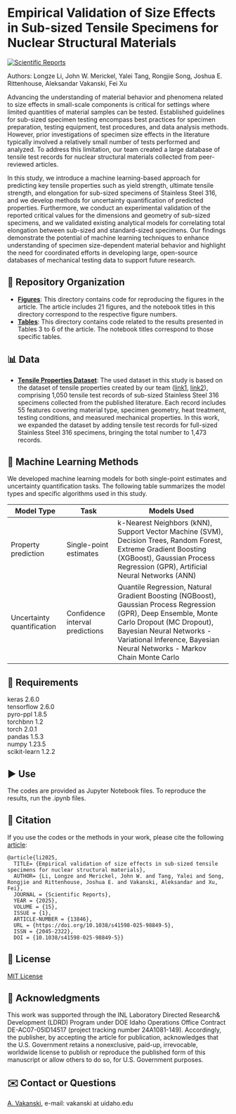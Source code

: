 # Empirical Validation of Size Effects in Sub-sized Tensile Specimens for Nuclear Structural Materials

[![Scientific Reports](https://img.shields.io/badge/Scientific_Reports-DOI%3A_10.1038%2Fs41598--024--61189--x-brightgreen.svg)](https://doi.org/10.1038/s41598-025-98849-5)  

Authors: Longze Li, John W. Merickel, Yalei Tang, Rongjie Song, Joshua E. Rittenhouse, Aleksandar Vakanski, Fei Xu

Advancing the understanding of material behavior and phenomena related to size effects in small-scale components is critical for settings where limited quantities of material samples can be tested. Established guidelines for sub-sized specimen testing encompass best practices for specimen preparation, testing equipment, test procedures, and data analysis methods. However, prior investigations of specimen size effects in the literature typically involved a relatively small number of tests performed and analyzed. To address this limitation, our team created a large database of tensile test records for nuclear structural materials collected from peer-reviewed articles. 

In this study, we introduce a machine learning-based approach for predicting key tensile properties such as yield strength, ultimate tensile strength, and elongation for sub-sized specimens of Stainless Steel 316, and we develop methods for uncertainty quantification of predicted properties. Furthermore, we conduct an experimental validation of the reported critical values for the dimensions and geometry of sub-sized specimens, and we validated existing analytical models for correlating total elongation between sub-sized and standard-sized specimens. Our findings demonstrate the potential of machine learning techniques to enhance understanding of specimen size-dependent material behavior and highlight the need for coordinated efforts in developing large, open-source databases of mechanical testing data to support future research.

## 📂 Repository Organization
- [**Figures**](Figures/): This directory contains code for reproducing the figures in the article. The article includes 21 figures, and the notebook titles in this directory correspond to the respective figure numbers. <br>
- [**Tables**](Tables/): This directory contains code related to the results presented in Tables 3 to 6 of the article. The notebook titles correspond to those specific tables. <br>

## 📊 Data
 - [**Tensile Properties Dataset**](Tensile_Properties_Data.xlsx): The used dataset in this study is based on the dataset of tensile properties created by our team ([link1](https://www.nature.com/articles/s41597-024-04329-2), [link2](https://doi.org/10.24435/materialscloud:ws-8j)), comprising 1,050 tensile test records of sub-sized Stainless Steel 316 specimens collected from the published literature. Each record includes 55 features covering material type, specimen geometry, heat treatment, testing conditions, and measured mechanical properties. In this work, we expanded the dataset by adding tensile test records for full-sized Stainless Steel 316 specimens, bringing the total number to 1,473 records.

## 🧠 Machine Learning Methods
We developed machine learning models for both single-point estimates and uncertainty quantification tasks. The following table summarizes the model types and specific algorithms used in this study.

| Model Type                 | Task                                | Models Used                                                                 |
|---------------------------|-------------------------------------|------------------------------------------------------------------------------|
| Property prediction       | Single-point estimates             | k-Nearest Neighbors (kNN), Support Vector Machine (SVM), Decision Trees, Random Forest, Extreme Gradient Boosting (XGBoost), Gaussian Process Regression (GPR), Artificial Neural Networks (ANN) |
| Uncertainty quantification| Confidence interval predictions  | Quantile Regression, Natural Gradient Boosting (NGBoost), Gaussian Process Regression (GPR), Deep Ensemble, Monte Carlo Dropout (MC Dropout), Bayesian Neural Networks - Variational Inference, Bayesian Neural Networks - Markov Chain Monte Carlo |


## 🔨 Requirements

keras  2.6.0  
tensorflow 2.6.0  
pyro-ppl 1.8.5  
torchbnn 1.2  
torch 2.0.1  
pandas 1.5.3  
numpy 1.23.5  
scikit-learn 1.2.2  

## ▶️ Use
The codes are provided as Jupyter Notebook files. To reproduce the results, run the .ipynb files. 

## 📜 Citation

If you use the codes or the methods in your work, please cite the following <a href="https://doi.org/10.1038/s41598-025-98849-5">article</a>:   

    @article{li2025,
      TITLE= {Empirical validation of size effects in sub-sized tensile specimens for nuclear structural materials},
      AUTHOR= {Li, Longze and Merickel, John W. and Tang, Yalei and Song, Rongjie and Rittenhouse, Joshua E. and Vakanski, Aleksandar and Xu, Fei},
      JOURNAL = {Scientific Reports},
      YEAR = {2025},
      VOLUME = {15},
      ISSUE = {1},
      ARTICLE-NUMBER = {13846},
      URL = {https://doi.org/10.1038/s41598-025-98849-5},
      ISSN = {2045-2322},
      DOI = {10.1038/s41598-025-98849-5}}


## 🚩 License
<a href="LICENSE.txt">MIT License</a>

## 👏 Acknowledgments
This work was supported through the INL Laboratory Directed Research& Development (LDRD) Program under DOE Idaho Operations Office Contract DE-AC07-05ID14517 (project tracking number 24A1081-149). Accordingly, the publisher, by accepting the article for publication, acknowledges that the U.S. Government retains a nonexclusive, paid-up, irrevocable, worldwide license to publish or reproduce the published form of this manuscript or allow others to do so, for U.S. Government purposes.

## ✉️ Contact or Questions
<a href="https://www.webpages.uidaho.edu/vakanski/">A. Vakanski</a>, e-mail: vakanski at uidaho.edu
